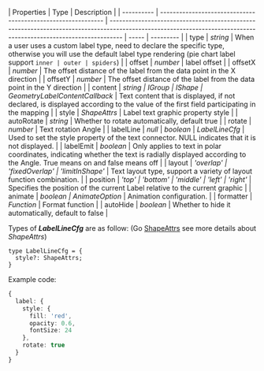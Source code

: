 <!--label样式-->

| Properties | Type                                                         | Description                                                                                                                                                      |
| ---------- | ------------------------------------------------------------ | ---------------------------------------------------------------------------------------------------------------------------------------------------------------- | ----- | --------- |
| type       | _string_                                                     | When a user uses a custom label type, need to declare the specific type, otherwise you will use the default label type rendering (pie chart label support `inner | outer | spiders`) |
| offset     | _number_                                                     | label offset                                                                                                                                                     |
| offsetX    | _number_                                                     | The offset distance of the label from the data point in the X direction                                                                                          |
| offsetY    | _number_                                                     | The offset distance of the label from the data point in the Y direction                                                                                          |
| content    | _string \| IGroup \| IShape \| GeometryLabelContentCallback_ | Text content that is displayed, if not declared, is displayed according to the value of the first field participating in the mapping                             |
| style      | _ShapeAttrs_                                                       | Label text graphic property style                                                                                                                                |
| autoRotate | _string_                                                     | Whether to rotate automatically, default true                                                                                                                    |
| rotate     | _number_                                                     | Text rotation Angle                                                                                                                                              |
| labelLine  | _null_ \| _boolean_ \| _LabelLineCfg_                               | Used to set the style property of the text connector. NULL indicates that it is not displayed.                                                                   |
| labelEmit  | _boolean_                                                    | Only applies to text in polar coordinates, indicating whether the text is radially displayed according to the Angle. True means on and false means off           |
| layout     | _'overlap' \| 'fixedOverlap' \| 'limitInShape'_              | Text layout type, support a variety of layout function combination.                                                                                              |
| position   | _'top' \| 'bottom' \| 'middle' \| 'left' \| 'right'_         | Specifies the position of the current Label relative to the current graphic                                                                                      |
| animate    | _boolean \| AnimateOption_                                   | Animation configuration.                                                                                                                                         |
| formatter  | _Function_                                                   | Format function                                                                                                                                                  |
| autoHide   | _boolean_                                                    | Whether to hide it automatically, default to false                                                                                                               |

Types of __*LabelLineCfg*__ are as follow: (Go [ShapeAttrs](/zh/docs/api/graphic-style) see more details about _ShapeAttrs_)

```plain
type LabelLineCfg = {
  style?: ShapeAttrs;
}
```

Example code:

```ts
{
  label: {
    style: {
      fill: 'red',
      opacity: 0.6,
      fontSize: 24
    },
    rotate: true
  }
}
```
